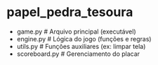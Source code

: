 # papel_pedra_tesoura

- game.py              # Arquivo principal (executável)
- engine.py            # Lógica do jogo (funções e regras)
- utils.py             # Funções auxiliares (ex: limpar tela)
- scoreboard.py        # Gerenciamento do placar
